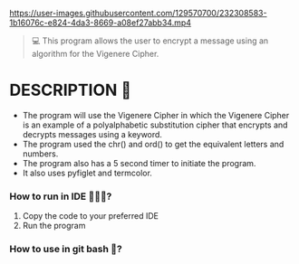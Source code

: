 https://user-images.githubusercontent.com/129570700/232308583-1b16076c-e824-4da3-8669-a08ef27abb34.mp4
> 💻 This program allows the user to encrypt a message using an algorithm for the Vigenere Cipher.

# DESCRIPTION 📝
- The program  will use the Vigenere Cipher in which the Vigenere Cipher is an example of a polyalphabetic substitution cipher that encrypts and decrypts messages using a keyword.
- The program used the chr() and ord() to get the equivalent letters and numbers.
- The program also has a 5 second timer to initiate the program.
- It also uses pyfiglet and termcolor.

### How to run in IDE 👩🏻‍💻?
1. Copy the code to your preferred IDE
2. Run the program
### How to use in git bash 🚀?
